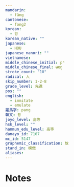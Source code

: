 ```yaml
---
mandarin:
  - fǎng
cantonese:
  - fong2
korean:
  - 방
korean_native: ""
japanese:
  - HOU
japanese_nanori: ""
vietnamese:
middle_chinese_initial: pʰ
middle_chinese_final: ʉɐŋ
stroke_count: "10"
radical: 人
skip_number: 1-2-8
grade_level: 先進
pos: ""
english:
  - immitate
  - emulate
羅馬字: pang
韓文: 팡
joyo_level: 高等
hsk_level: ""
hanmun_edu_level: 高等
danayo_id: 7107
mc_id: 5147
graphemic_classification: 放
stand_in: 模倣
aliases:
---
```


# Notes
